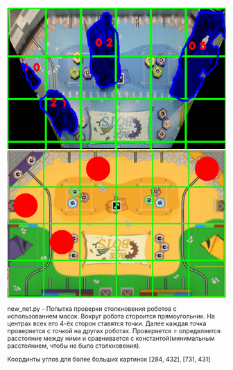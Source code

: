 ![alt text](https://raw.githubusercontent.com/robotx-school/eurobot-2022/develop/torchSegmentation/coords_detect/resulted_mask.png?token=ANGEBHJYOZWRGLHQWVYKKGTB2XNUO)
![alt text](https://raw.githubusercontent.com/robotx-school/eurobot-2022/develop/torchSegmentation/coords_detect/field_with_robots.png?token=ANGEBHJU44MMAJJEYMM6OTTB2XNYU)

new_net.py - Попытка проверки столкновения роботов с использованием масок.
Вокруг робота стороится прямоугольник. На центрах всех его 4-ёх сторон ставятся точки. Далее каждая точка проверяется с точкой на других роботах. Проверяется = определяется расстояние между ними и сравнивается с константой(минимальным расстоянием, чтобы не было столкновения). 

Координты углов для более больших картинок [284, 432], [731, 431]
